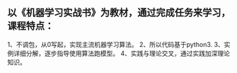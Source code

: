 ## 以《机器学习实战书》为教材，通过完成任务来学习，课程特点：
1、不调包，从0写起，实现主流机器学习算法。
2、所以代码基于python3.
3、实例详细分解，逐步指导使用算法跑模型。
4、实践与理论交叉，通过实践加深理论知识。


